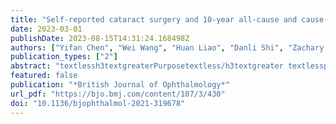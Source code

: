 ```yaml
---
title: "Self-reported cataract surgery and 10-year all-cause and cause-specific mortality: findings from the National Health and Nutrition Examination Survey"
date: 2023-03-01
publishDate: 2023-08-15T14:31:24.168498Z
authors: ["Yifan Chen", "Wei Wang", "Huan Liao", "Danli Shi", "Zachary Tan", "Xianwen Shang", admin, "Yu Huang", "Qingrong Deng", "Honghua Yu", "Xiaohong Yang", "Mingguang He", "Zhuoting Zhu"]
publication_types: ["2"]
abstract: "textlessh3textgreaterPurposetextless/h3textgreater textlessptextgreaterTo investigate the association of self-reported cataract surgery with all-cause and cause-specific mortality using a large-scale population-based sample.textless/ptextgreatertextlessh3textgreaterMethodstextless/h3textgreater textlessptextgreaterData from the 1999–2008 cycles of the National Health and Nutrition Examination Survey were used. A self-reported history of cataract surgery was considered a surrogate for the presence of clinically significant cataract surgery. Mortality data were ascertained from National Death Index records. Hazard ratios (HRs) and 95% confidence intervals (CIs) for survival were estimated using Cox proportional hazards regression models.textless/ptextgreatertextlessh3textgreaterResultstextless/h3textgreater textlessptextgreaterA total of 14 918 participants were included in the analysis. During a median follow-up of 10.8 (Interquartile range, IQR, 8.25–13.7) years, 3966 (19.1%) participants died. Participants with self-reported cataract surgery were more likely to die from all causes and specific causes (vascular disease, cancer, accident, Alzheimer’s disease, respiratory disease, renal disease and others) compared with those without (all Ps &lt;0.05). The association between self-reported cataract surgery and all-cause mortality remained significant after multiple adjustments (HR=1.13; 95% CI 1.01 to 1.26). For cause-specific mortality, multivariable Cox models showed that self-reported cataract surgery predicted a 36% higher risk of vascular-related mortality (HR=1.36; 95% CI 1.01 to 1.82). The association with other specific causes of mortality did not reach statistical significance after multiple adjustments.textless/ptextgreatertextlessh3textgreaterConclusionstextless/h3textgreater textlessptextgreaterThis study found significant associations of self-reported cataract surgery with all-cause and vascular mortalities. Our findings provide potential insights into the pathogenic pathways underlying cataract.textless/ptextgreater"
featured: false
publication: "*British Journal of Ophthalmology*"
url_pdf: "https://bjo.bmj.com/content/107/3/430"
doi: "10.1136/bjophthalmol-2021-319678"
---
```


